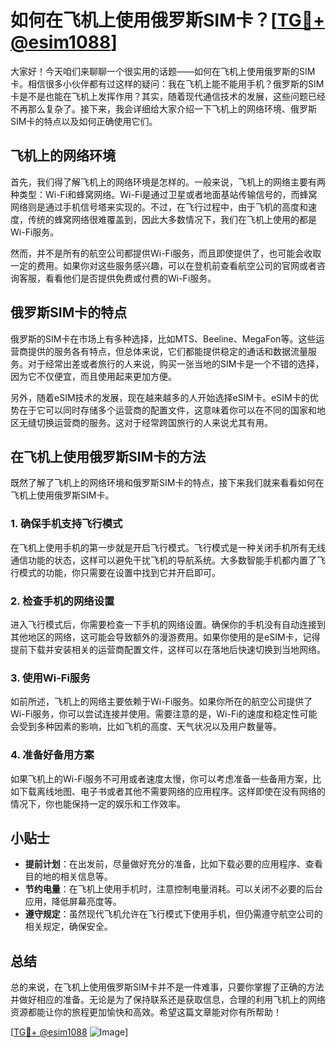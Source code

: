 # 如何在飞机上使用俄罗斯SIM卡？[[TG💪+ @esim1088](https://t.me/s/esim1088)]

大家好！今天咱们来聊聊一个很实用的话题——如何在飞机上使用俄罗斯的SIM卡。相信很多小伙伴都有过这样的疑问：我在飞机上能不能用手机？俄罗斯的SIM卡是不是也能在飞机上发挥作用？其实，随着现代通信技术的发展，这些问题已经不再那么复杂了。接下来，我会详细给大家介绍一下飞机上的网络环境、俄罗斯SIM卡的特点以及如何正确使用它们。

## 飞机上的网络环境

首先，我们得了解飞机上的网络环境是怎样的。一般来说，飞机上的网络主要有两种类型：Wi-Fi和蜂窝网络。Wi-Fi是通过卫星或者地面基站传输信号的，而蜂窝网络则是通过手机信号塔来实现的。不过，在飞行过程中，由于飞机的高度和速度，传统的蜂窝网络很难覆盖到，因此大多数情况下，我们在飞机上使用的都是Wi-Fi服务。

然而，并不是所有的航空公司都提供Wi-Fi服务，而且即使提供了，也可能会收取一定的费用。如果你对这些服务感兴趣，可以在登机前查看航空公司的官网或者咨询客服，看看他们是否提供免费或付费的Wi-Fi服务。

## 俄罗斯SIM卡的特点

俄罗斯的SIM卡在市场上有多种选择，比如MTS、Beeline、MegaFon等。这些运营商提供的服务各有特点，但总体来说，它们都能提供稳定的通话和数据流量服务。对于经常出差或者旅行的人来说，购买一张当地的SIM卡是一个不错的选择，因为它不仅便宜，而且使用起来更加方便。

另外，随着eSIM技术的发展，现在越来越多的人开始选择eSIM卡。eSIM卡的优势在于它可以同时存储多个运营商的配置文件，这意味着你可以在不同的国家和地区无缝切换运营商的服务。这对于经常跨国旅行的人来说尤其有用。

## 在飞机上使用俄罗斯SIM卡的方法

既然了解了飞机上的网络环境和俄罗斯SIM卡的特点，接下来我们就来看看如何在飞机上使用俄罗斯SIM卡。

### 1. 确保手机支持飞行模式

在飞机上使用手机的第一步就是开启飞行模式。飞行模式是一种关闭手机所有无线通信功能的状态，这样可以避免干扰飞机的导航系统。大多数智能手机都内置了飞行模式的功能，你只需要在设置中找到它并开启即可。

### 2. 检查手机的网络设置

进入飞行模式后，你需要检查一下手机的网络设置。确保你的手机没有自动连接到其他地区的网络，这可能会导致额外的漫游费用。如果你使用的是eSIM卡，记得提前下载并安装相关的运营商配置文件，这样可以在落地后快速切换到当地网络。

### 3. 使用Wi-Fi服务

如前所述，飞机上的网络主要依赖于Wi-Fi服务。如果你所在的航空公司提供了Wi-Fi服务，你可以尝试连接并使用。需要注意的是，Wi-Fi的速度和稳定性可能会受到多种因素的影响，比如飞机的高度、天气状况以及用户数量等。

### 4. 准备好备用方案

如果飞机上的Wi-Fi服务不可用或者速度太慢，你可以考虑准备一些备用方案，比如下载离线地图、电子书或者其他不需要网络的应用程序。这样即使在没有网络的情况下，你也能保持一定的娱乐和工作效率。

## 小贴士

- **提前计划**：在出发前，尽量做好充分的准备，比如下载必要的应用程序、查看目的地的相关信息等。
- **节约电量**：在飞机上使用手机时，注意控制电量消耗。可以关闭不必要的后台应用，降低屏幕亮度等。
- **遵守规定**：虽然现代飞机允许在飞行模式下使用手机，但仍需遵守航空公司的相关规定，确保安全。

## 总结

总的来说，在飞机上使用俄罗斯SIM卡并不是一件难事，只要你掌握了正确的方法并做好相应的准备。无论是为了保持联系还是获取信息，合理的利用飞机上的网络资源都能让你的旅程更加愉快和高效。希望这篇文章能对你有所帮助！

[[TG💪+ @esim1088](https://t.me/s/esim1088) ![Image](https://i.postimg.cc/4NQfJmqS/Snipaste-2025-05-13-00-14-12.png)]